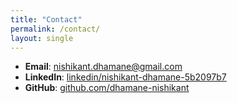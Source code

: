 ```yaml
---
title: "Contact"
permalink: /contact/
layout: single
---
```

- **Email**: nishikant.dhamane@gmail.com
- **LinkedIn**: [linkedin/nishikant-dhamane-5b2097b7](https://www.linkedin.com/in/nishikant-dhamane-5b2097b7/)
- **GitHub**: [github.com/dhamane-nishikant](https://github.com/dhamane-nishikant)

